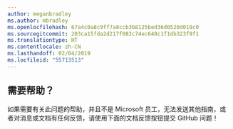 ```yaml
---
author: meganbradley
ms.author: mbradley
ms.openlocfilehash: 67a4c0a8c9ff7a8ccb3b8125bed36d0520d019c0
ms.sourcegitcommit: 203ca15fda2d217f082c74ec648c1f1db323f9f1
ms.translationtype: HT
ms.contentlocale: zh-CN
ms.lasthandoff: 02/04/2019
ms.locfileid: "55713513"
---
```

## <a name="need-help"></a>需要帮助？

如果需要有关此问题的帮助，并且不是 Microsoft 员工，无法发送其他指南，或者对消息或文档有任何反馈，请使用下面的文档反馈按钮提交 GitHub 问题！